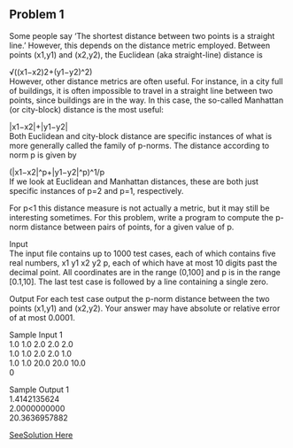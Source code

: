Problem 1
----------------
Some people say ‘The shortest distance between two points is a straight line.’ However, this depends on the distance metric employed. Between points (x1,y1) and (x2,y2), the Euclidean (aka straight-line) distance is  

√((x1−x2)2+(y1−y2)^2)  
However, other distance metrics are often useful. For instance, in a city full of buildings, it is often impossible to travel in a straight line between two points, since buildings are in the way. In this case, the so-called Manhattan (or city-block) distance is the most useful:  

|x1−x2|+|y1−y2|  
Both Euclidean and city-block distance are specific instances of what is more generally called the family of p-norms. The distance according to norm p is given by  

(|x1−x2|^p+|y1−y2|^p)^1/p  
If we look at Euclidean and Manhattan distances, these are both just specific instances of p=2 and p=1, respectively.   

For p<1 this distance measure is not actually a metric, but it may still be interesting sometimes. For this problem, write a program to compute the p-norm distance between pairs of points, for a given value of p.  

Input  
The input file contains up to 1000 test cases, each of which contains five real numbers, x1 y1 x2 y2 p, each of which have at most 10 digits past the decimal point. All coordinates are in the range (0,100] and p is in the range [0.1,10]. The last test case is followed by a line containing a single zero.  

Output
For each test case output the p-norm distance between the two points (x1,y1) and (x2,y2). Your answer may have absolute or relative error of at most 0.0001.  

Sample Input 1	
1.0 1.0 2.0 2.0 2.0  
1.0 1.0 2.0 2.0 1.0  
1.0 1.0 20.0 20.0 10.0  
0  

Sample Output 1  
1.4142135624  
2.0000000000  
20.3636957882  

[SeeSolution Here](https://github.com/Avi-1996/100-Days-Code-Challenge/blob/master/100DayCode/Day61/Ques1.py)
